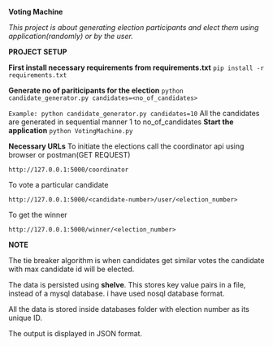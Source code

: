 **Voting Machine**

_This project is about generating election participants and elect them using application(randomly) or by the user._

**PROJECT SETUP**

**First install necessary requirements from requirements.txt**
`pip install -r requirements.txt`

**Generate no of pariticipants for the election**
`python candidate_generator.py candidates=<no_of_candidates>`

`Example: python candidate_generator.py candidates=10`
All the candidates are generated in sequential manner 1 to no_of_candidates
**Start the application**
`python VotingMachine.py`

**Necessary URLs**
To initiate the elections call the coordinator api using browser or postman(GET REQUEST)

`http://127.0.0.1:5000/coordinator`

To vote a particular candidate

`http://127.0.0.1:5000/<candidate-number>/user/<election_number>`

To get the winner

`http://127.0.0.1:5000/winner/<election_number>`

**NOTE**

The tie breaker algorithm is when candidates get similar votes the candidate with max candidate id will be elected.

The data is persisted using **shelve**. This stores key value pairs in a file, instead of a mysql database. i have used 
nosql database format.

All the data is stored inside databases folder with election number as its unique ID.

The output is displayed in JSON format.
